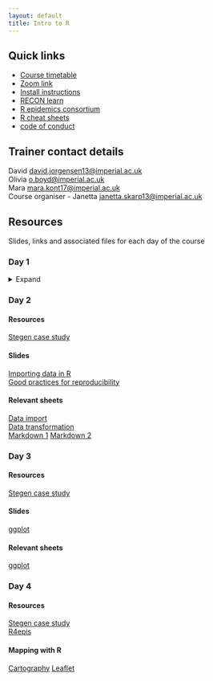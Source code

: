 ```yaml
---
layout: default
title: Intro to R
---
```


## Quick links
- [Course timetable](/resources/workshop_schedule_msf.pdf)
- [Zoom link]()
- [Install instructions](/resources/installation_email.pdf)
- [RECON learn](https://www.reconlearn.org)
- [R epidemics consortium](https://www.repidemicsconsortium.org)
- [R cheat sheets](https://github.com/JorgensenD/coursepage/tree/gh-pages/cheatsheets)
- [code of conduct](https://www.repidemicsconsortium.org/CODE_OF_CONDUCT/)

## Trainer contact details
  David <david.jorgensen13@imperial.ac.uk>  
  Olivia <o.boyd@imperial.ac.uk>  
  Mara <mara.kont17@imperial.ac.uk>  
  Course organiser - Janetta <janetta.skarp13@imperial.ac.uk>  

  
## Resources
Slides, links and associated files for each day of the course
### Day 1
<details><summary>Expand</summary>
  
### Slides:
  - [Introduction to R slides](https://www.reconlearn.org/slides/intro_to_r/intro_to_r)  
  - [Interactive introduction to RStudio](https://www.reconlearn.org/post/practical-intror.html)  
### Relevant sheets:
  - [Base R](/cheatsheets/base-r.pdf)  
  - [RStudio](/cheatsheets/rstudio-ide.pdf)  
  - [R syntax](/cheatsheets/syntax.pdf)
</details>

### Day 2
#### Resources
[Stegen case study](https://www.reconlearn.org/post/stegen.html)  
#### Slides
[Importing data in R](https://www.reconlearn.org/slides/slides_bag/data_import/data_import_short.html)  
[Good practices for reproducibility]()  
#### Relevant sheets
[Data import](/cheatsheets/data-import.pdf)  
[Data transformation](/cheatsheets/data-transformation.pdf)  
[Markdown 1](/cheatsheets/rmarkdon-2.0.pdf)
[Markdown 2](/cheatsheets/rmarkdown-reference.pdf)
### Day 3
#### Resources
[Stegen case study](https://www.reconlearn.org/post/stegen.html)  
#### Slides
[ggplot](https://www.reconlearn.org/slides/slides_bag/ggplot2.html)  
#### Relevant sheets
[ggplot](/cheatsheets/data-visualization-2.1.pdf)

### Day 4
#### Resources
[Stegen case study](https://www.reconlearn.org/post/stegen.html)  
[R4epis](https://r4epis.netlify.app/)  
#### Mapping with R
[Cartography](/cheatsheets/cartography.pdf)
[Leaflet](/cheatsheets/leaflet.pdf)


